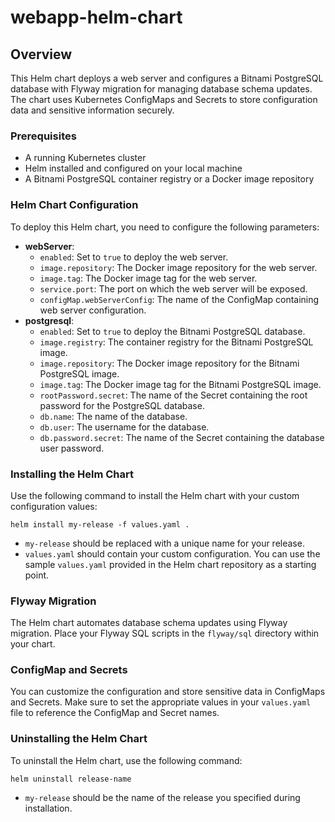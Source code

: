 # webapp-helm-chart

## Overview

This Helm chart deploys a web server and configures a Bitnami PostgreSQL database with Flyway migration for managing database schema updates. The chart uses Kubernetes ConfigMaps and Secrets to store configuration data and sensitive information securely.

### Prerequisites

- A running Kubernetes cluster
- Helm installed and configured on your local machine
- A Bitnami PostgreSQL container registry or a Docker image repository
### Helm Chart Configuration

To deploy this Helm chart, you need to configure the following parameters:

- **webServer**:
  - `enabled`: Set to `true` to deploy the web server.
  - `image.repository`: The Docker image repository for the web server.
  - `image.tag`: The Docker image tag for the web server.
  - `service.port`: The port on which the web server will be exposed.
  - `configMap.webServerConfig`: The name of the ConfigMap containing web server configuration.
- **postgresql**:
  - `enabled`: Set to `true` to deploy the Bitnami PostgreSQL database.
  - `image.registry`: The container registry for the Bitnami PostgreSQL image.
  - `image.repository`: The Docker image repository for the Bitnami PostgreSQL image.
  - `image.tag`: The Docker image tag for the Bitnami PostgreSQL image.
  - `rootPassword.secret`: The name of the Secret containing the root password for the PostgreSQL database.
  - `db.name`: The name of the database.
  - `db.user`: The username for the database.
  - `db.password.secret`: The name of the Secret containing the database user password.

### Installing the Helm Chart

Use the following command to install the Helm chart with your custom configuration values:

```shell
helm install my-release -f values.yaml .
```

- `my-release` should be replaced with a unique name for your release.
- `values.yaml` should contain your custom configuration. You can use the sample `values.yaml` provided in the Helm chart repository as a starting point.

### Flyway Migration

The Helm chart automates database schema updates using Flyway migration. Place your Flyway SQL scripts in the `flyway/sql` directory within your chart.

### ConfigMap and Secrets

You can customize the configuration and store sensitive data in ConfigMaps and Secrets. Make sure to set the appropriate values in your `values.yaml` file to reference the ConfigMap and Secret names.

### Uninstalling the Helm Chart

To uninstall the Helm chart, use the following command:

```shell
helm uninstall release-name
```

- `my-release` should be the name of the release you specified during installation.



